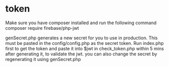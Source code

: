 # token

Make sure you have composer installed and run the following command
composer require firebase/php-jwt

genSecret.php generates a new secret for you to use in production. This must be pasted in the config/config.php as the secret token.
Run index.php first to get the token and paste it into
$jwt in check_token.php within 5 mins after generating it, to validate the jwt.
you can also change the secret by regenerating it using genSecret.php
